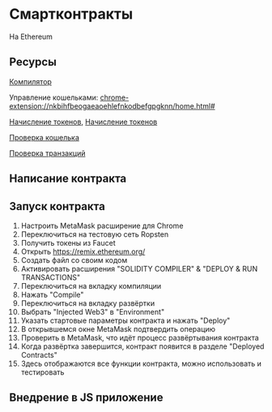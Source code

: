 # Смартконтракты
На Ethereum

## Ресурсы
[Компилятор](https://remix.ethereum.org/)

Управление кошельками: [chrome-extension://nkbihfbeogaeaoehlefnkodbefgpgknn/home.html#](chrome-extension://nkbihfbeogaeaoehlefnkodbefgpgknn/home.html#)

[Начисление токенов](https://faucet.ropsten.be/), [Начисление токенов](https://faucet.metamask.io/)

[Проверка кошелька](https://ropsten.etherscan.io/address/0xa561c73b64a43cb3aeb7dfbbfd1d6a4c9fe8ddc5)

[Проверка транзакций](https://ropsten.etherscan.io/tx/0x6f2d71f0cfefada5bafa5d49052b20cfdff13a4fbf917864e5067c79c54bdbc2)

## Написание контракта

## Запуск контракта
1. Настроить MetaMask расширение для Chrome
2. Переключиться на тестовую сеть Ropsten
3. Получить токены из Faucet
4. Открыть https://remix.ethereum.org/
5. Создать файл со своим кодом
6. Активировать расширения "SOLIDITY COMPILER" & "DEPLOY & RUN TRANSACTIONS"
7. Переключиться на вкладку компиляции
8. Нажать "Compile"
9. Переключиться на вкладку развёртки
10. Выбрать "Injected Web3" в "Environment"
11. Указать стартовые параметры контракта и нажать "Deploy"
12. В открывшемся окне MetaMask подтвердить операцию
13. Проверить в MetaMask, что идёт процесс развёртывания контракта
14. Когда развёртка завершится, контракт появится в разделе "Deployed Contracts"
15. Здесь отображаются все функции контракта, можно использовать и тестировать

## Внедрение в JS приложение
